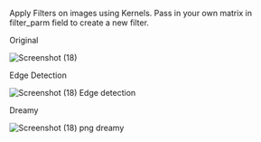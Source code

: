 Apply Filters on images using Kernels.
Pass in your own matrix in filter_parm field to create a new filter.

Original

![Screenshot (18)](https://user-images.githubusercontent.com/18739988/173421768-d415f64e-c5c8-45ba-a51b-456d8e4431aa.png)

Edge Detection

![Screenshot (18) Edge detection](https://user-images.githubusercontent.com/18739988/173421826-b2c19ac8-4c09-4e5d-a615-d75135e11400.png)

Dreamy

![Screenshot (18) png dreamy](https://user-images.githubusercontent.com/18739988/173668245-5f9639ca-2687-4e4c-b017-e3c24653bf92.png)
